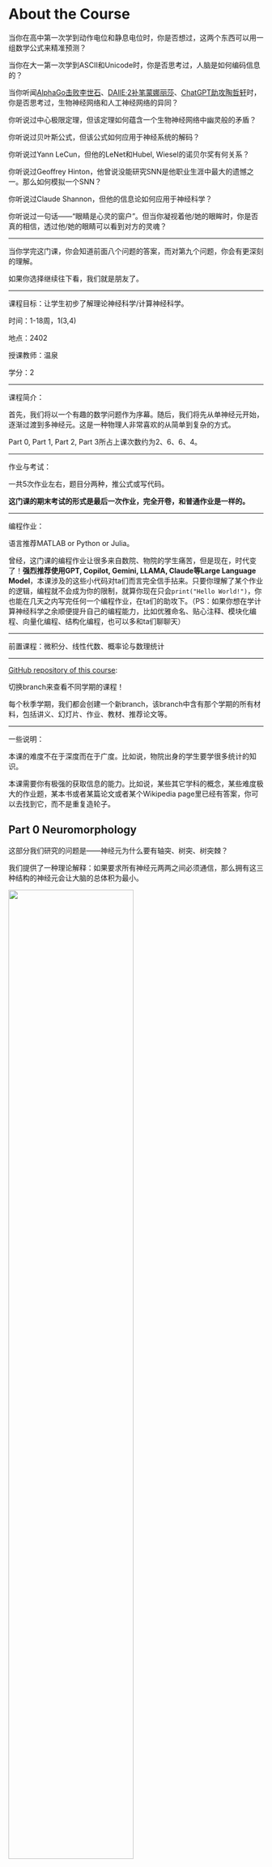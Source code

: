 # About the Course

当你在高中第一次学到动作电位和静息电位时，你是否想过，这两个东西可以用一组数学公式来精准预测？

当你在大一第一次学到ASCII和Unicode时，你是否思考过，人脑是如何编码信息的？

当你听闻[AlphaGo击败李世石](https://zh.wikipedia.org/zh-cn/AlphaGo%E6%9D%8E%E4%B8%96%E4%B9%AD%E4%BA%94%E7%95%AA%E6%A3%8B)、[DAllE·2补笔蒙娜丽莎](https://www.google.com/search?q=DAllE%C2%B72+Mona+Lisa&tbm=isch&ved=2ahUKEwiGi62_u8SAAxWGgFYBHbc8DAIQ2-cCegQIABAA&oq=DAllE%C2%B72+Mona+Lisa&gs_lcp=CgNpbWcQA1AAWABgowloAHAAeACAAe0BiAHtAZIBAzItMZgBAKoBC2d3cy13aXotaW1nwAEB&sclient=img&ei=9bLNZMa8AYaB2roPt_mwEA&bih=728&biw=1366)、[ChatGPT助攻陶哲轩](https://www.google.com/search?q=ChatGPT+Terence+Tao&bih=728&biw=1366&hl=en&sxsrf=AB5stBgaCRV6K0D-lgxLa8guKRWzS4wR8A%3A1691202498420&ei=wrPNZPmSGeeV2roPzaeMmA8&ved=0ahUKEwj5-6ShvMSAAxXnilYBHc0TA_MQ4dUDCA8&uact=5&oq=ChatGPT+Terence+Tao&gs_lp=Egxnd3Mtd2l6LXNlcnAiE0NoYXRHUFQgVGVyZW5jZSBUYW9I2CBQAFj5HnAAeACQAQCYAQCgAQCqAQC4AQPIAQD4AQL4AQHiAwQYACBBiAYB&sclient=gws-wiz-serp)时，你是否思考过，生物神经网络和人工神经网络的异同？

你听说过中心极限定理，但该定理如何蕴含一个生物神经网络中幽灵般的矛盾？

你听说过贝叶斯公式，但该公式如何应用于神经系统的解码？

你听说过Yann LeCun，但他的LeNet和Hubel, Wiesel的诺贝尔奖有何关系？

你听说过Geoffrey Hinton，他曾说没能研究SNN是他职业生涯中最大的遗憾之一。那么如何模拟一个SNN？

你听说过Claude Shannon，但他的信息论如何应用于神经科学？

你听说过一句话——“眼睛是心灵的窗户”。但当你凝视着他/她的眼眸时，你是否真的相信，透过他/她的眼睛可以看到对方的灵魂？

---

当你学完这门课，你会知道前面八个问题的答案，而对第九个问题，你会有更深刻的理解。

如果你选择继续往下看，我们就是朋友了。

---

课程目标：让学生初步了解理论神经科学/计算神经科学。

时间：1-18周，1(3,4)

地点：2402

授课教师：温泉

学分：2

---

课程简介：

首先，我们将以一个有趣的数学问题作为序幕。随后，我们将先从单神经元开始，逐渐过渡到多神经元。这是一种物理人非常喜欢的从简单到复杂的方式。    

Part 0, Part 1, Part 2, Part 3所占上课次数约为2、6、6、4。

---

作业与考试：

一共5次作业左右，题目分两种，推公式或写代码。

**这门课的期末考试的形式是最后一次作业，完全开卷，和普通作业是一样的。**

---

编程作业：

语言推荐MATLAB or Python or Julia。

曾经，这门课的编程作业让很多来自数院、物院的学生痛苦，但是现在，时代变了！**强烈推荐使用GPT, Copilot, Gemini, LLAMA, Claude等Large Language Model**，本课涉及的这些小代码对ta们而言完全信手拈来。只要你理解了某个作业的逻辑，编程就不会成为你的限制，就算你现在只会`print("Hello World!")`，你也能在几天之内写完任何一个编程作业，在ta们的助攻下。（PS：如果你想在学计算神经科学之余顺便提升自己的编程能力，比如优雅命名、贴心注释、模块化编程、向量化编程、结构化编程，也可以多和ta们聊聊天）

---

前置课程：微积分、线性代数、概率论与数理统计

---

[GitHub repository of this course](https://github.com/Wenlab/Computation-Neuro-Course):

切换branch来查看不同学期的课程！ 

每个秋季学期，我们都会创建一个新branch，该branch中含有那个学期的所有材料，包括讲义、幻灯片、作业、教材、推荐论文等。

---

一些说明：

本课的难度不在于深度而在于广度。比如说，物院出身的学生要学很多统计的知识。

本课需要你有极强的获取信息的能力。比如说，某些其它学科的概念，某些难度极大的作业题，某本书或者某篇论文或者某个Wikipedia page里已经有答案，你可以去找到它，而不是重复造轮子。



## Part 0 Neuromorphology

这部分我们研究的问题是——神经元为什么要有轴突、树突、树突棘？

我们提供了一种理论解释：如果要求所有神经元两两之间必须通信，那么拥有这三种结构的神经元会让大脑的总体积为最小。

<img src = "D:\Public_repository\Computation-Neuro-Course\Advertisement/figures/4_designs.png" width=70% align="center">

<center>Figure adapted from <a href="https://www.cell.com/fulltext/S0896-6273(04)00498-2"> Chklovskii, 2004 </a></center>

## Part 1 Single Neuron

Reference: [Biological Neuron Model on Wikipedia](https://en.wikipedia.org/wiki/Biological_neuron_model)



从这里，我们进入课程的正题。

单神经元的研究十分透彻，因此Part 1有一条清晰的主线。最后我们得到的model是一个**biological plausible model**，这是一件非常难得的事情。

我们首先介绍Nernst Equation，Walther Nernst部分因此获1920年诺贝尔化学奖。

随后介绍integrate-and-fire model，历史上第一个理论神经科学的模型，由Louis Lapicque和夫人Marcelle Lapicque于1907年提出。

最后介绍Hodgkin-Huxley model，Alan Hodgkin和Andrew Huxley因此获1963年诺贝尔生理学或医学奖。

<img src = "D:\Public_repository\Computation-Neuro-Course\Advertisement/figures/HH_model.png" width=50% align="center">

<center>Electrical circuit diagram of HH model, figure from the Internet</center>

## Part 2 From Single Neuron to Multi Neurons

Reference: CH1-CH4 of *Theoretical Neuroscience*



在这个广告里我们只介绍两个概念——encoding和decoding。

### Encoding

编码是从刺激s到动作电位频率r的过程。

传统的神经科学认为神经元采用简单（Gauss or Sigmoid or cos）的$r=r(s)$来编码信息。下图是猫的V1区的神经元对不同朝向的矩形的电生理记录。(David Hubel和Torsten Wiesel因此获1981年诺贝尔生理学或医学奖) 

<img src = "D:\Public_repository\Computation-Neuro-Course\Advertisement/figures/encode_cat.png" width=70% align="center">

<center><i>Theoretical Neuroscience</i>, figure 1.5</center>

### Decoding

解码是从动作电位频率r到刺激s的过程。

神经科学家认为可以采用贝叶斯公式$P(s|r) = \frac{P(r|s)P(s)}{P(r)}$去从神经活动中解码信息，下图是猴子的MT区的神经元的解码结果。在这个实验中，神经活动解码的结果和行为学结果十分类似。

<img src = "D:\Public_repository\Computation-Neuro-Course\Advertisement/figures/decode_monkey.png" width=30% align="center">

<center><i>Theoretical Neuroscience</i>, figure 3.2</center>

在神经科学研究中，行为学数据指记录动物的行为（比如，你在训练你的宠物狗学会捡回你扔出的飞盘），神经活动数据指用电生理、钙成像、fMRI等手段直接或间接地记录神经元是否发放动作电位（比如，Wilder Penfield，神经科学家兼技术精湛的医生，在给癫痫病人做手术时在征得病人同意的前提下顺手记录了很多电生理数据）。**更进一步地，你可以认为大脑是一个黑箱，刺激是输入，行为学是输出，而记录神经活动是人类对打开黑箱所做的努力**。过去，很多时候，神经活动数据难以得到，只有行为学数据可供分析。现在，随着技术的发展，神经活动的数据越来越多了。

**在体 (in vivo) 的神经活动全都是随机过程 (stochastic process)，而不是确定过程 (deterministic process)。**这就是为什么从Part 2开始会涉及很多统计学知识，也是为什么神经科学非常需要统计。



## Part 3 Multi Neurons

Reference: [Deep Learning of 3Blue1Brown](https://www.youtube.com/watch?v=aircAruvnKk&list=PLZHQObOWTQDNU6R1_67000Dx_ZCJB-3pi)



最后，我们终于来到了多神经元部分。

在Part 2中，我们用一整条曲线$r=r(s)$或$r=r(t)$来表征一个神经元。但在Part 3中，我们只用一个实数$r$来表征一个神经元。这个简化是否过度，存在争议。无论如何，我们在Part 3中的多数时候采用这个简化。

我们会依次介绍前馈神经网络 (feedforward neural network)和循环神经网络 (recurrent neural network)。这是两个最基础的神经网络。

<img src = "D:\Public_repository\Computation-Neuro-Course\Advertisement/figures/neural_network.png" width=70% align="center">

<center>Figure adapted from the Internet</center>

最后，我们会跳出这个简化，介绍一些spiking neural network的内容。



在Part 1，你会感觉到有一条清晰的主线，从Nernst equation，到integrate-and-fire model，再到Hodgkin-Huxley model。但是在Part 2和Part 3，你会感觉课程的主线不再那么清晰。这是因为，每一个学过HH model的人都知道单神经元是如何工作的，但是世界上没有任何一个人知道**生物神经网络（注意不是人工神经网络）**是如何工作的，**没有任何一个人知道它到底如何实现学习、记忆，没有任何一个人知道它到底为什么高效且通用，也没有任何一个人知道它到底为什么需要睡眠**。同时，Part 2和Part 3的部分内容存在争议，不同学者有不同的看法。这给后辈们留下了扬名立万的机会，也许你就是神经网络领域的Alan Hodgkin和Andrew Huxley，到时候这门课的Part 2和Part 3就会很清晰了。随着电生理（Neuropixel）和钙成像（whole brain imaging）的发展，这个目标并非遥不可及。



注：这门课**不会**讲LSTM, Transformer, Diffusion, Mamba等最近大火的深度学习模型。我们在实验室里倒是经常讨论这些，因为我们的长期目标之一是准确追踪小型动物（线虫、果蝇、斑马鱼）的神经元，由于神经元会形变，这是一个难度极高的计算机视觉任务。虽然难，但是成果实在太过诱人。为有牺牲多壮志，敢教日月换新天。



# Homework Paragon

Here are some homework paragons in the previous seasons. However, each season Prof. Quan will assign some brand new homework...

* Visualization of the Beautiful Purkinje. 
  * Purkinje has the largest convergence in the human brain~
  * You will then be asked to do some analysis based on this graph.

<img src = "D:\Public_repository\Computation-Neuro-Course\Advertisement/figures/Purkinje.png" width=70% align="center">

* Visualization of the Connectome of C.elegans. 
  * Below is just a sketch map, each dot is a neuron and each line is a synapse.
  * You will then be asked to do some analysis based on this graph.

<img src = "D:\Public_repository\Computation-Neuro-Course\Advertisement/figures/connectome.png" width=50% align="center">

* Simulation of the HH model.
  * Below is a **limit cycle** of V and n.
  * You will be asked to do many many analysis on this problem.

<img src = "D:\Public_repository\Computation-Neuro-Course\Advertisement/figures/limit_cycle.png" width=70% align="center">

* Ring network.
  * The story of the ring network is a legend: it is firstly raised in theory [(Ben-Yishai, 1995)](https://www.pnas.org/doi/abs/10.1073/pnas.92.9.3844) [(Kechen Zhang, 1996)](https://www.jneurosci.org/content/16/6/2112.short), and then is proofed in experiment [(Kim, 2017)](https://www.science.org/doi/full/10.1126/science.aal4835?casa_token=JgEd3PXJsR4AAAAA%3AhAguf7nUMPOera0f3QGoVIKNlNNdmDliPxwbJ-ocO7Mmge7xd8YHrpvpiaIOxC_yevB6F4CwnpwcvkM).
  * You will be asked to reproduce some of the theory work.

<img src = "D:\Public_repository\Computation-Neuro-Course\Advertisement/figures/ring_network.png" width=70% align="center">

<center>Figure from <a href="https://www.frontiersin.org/articles/10.3389/fncom.2019.00096/full">Caixia Wang, 2020</a></center>

* Hopfield network.
  * You will be asked to use the Hopfield network to realize "memory", like the graph below.
  * You can also try to use this to solve the Travelling Salesman Problem, if you like.

<img src = "D:\Public_repository\Computation-Neuro-Course\Advertisement/figures/Hopfield.png" width=70% align="center">

<center>Figure from Rong Wei, a student of 2022FA class</center>

<img src = "D:\Public_repository\Computation-Neuro-Course\Advertisement/figures/Hopfield_SEM.png" width=70% align="center" style="zoom:25%;"   >

<center>Error-bar stands for SEM</center>

* SNN
  * You will be asked to simulated a SNN

<img src = "D:\Public_repository\Computation-Neuro-Course\Advertisement/figures/SNN_sync.png" width=70% align="center">

<center>An example of syncronized SNN</center>

<img src = "D:\Public_repository\Computation-Neuro-Course\Advertisement/figures/SNN_unsync.png" width=70% align="center">

<center>An example of unsyncronized SNN</center>

# Recommend Reading

## Strongly Recommend

***Theoretical Neuroscience***: Peter Dayan和L. F. Abbott合写的经典教科书。看这本书会节省你的时间。

***Models of the Mind***: 一本科普读物，2021年出版，讲述了神经科学的发展背后的小故事。譬如：Shannon发表了他的论文后，最开始在生物领域激起波澜，而非计算机领域；HH和Rall的故事；Hubel-Wiesel到LeCun再重回视觉研究；神经科学如何从AI领域借鉴RL；最新的三个学说：自由能、千脑智能、IIT。你可以和下面这本1988年的科普读物合在一起看，看看神经科学在30年间有何进展。

***What Mad Pursuit***: Francis Crick于1988年所写的自传，中译名为《狂热的追求》。这本书很薄，若无语言障碍，几小时就能读完。前面讲了他上大学前、研究物理、参加二战、研究分子生物学的故事（DNA双螺旋的发现、遗传密码的发现、mRNA的发现、tRNA的发现均和Crick有关），最后一章讲了他转行神经生物学之后的故事。他和Alan Hodgkin, Andrew Huxley, David Marr, Terry Sejnowski皆好友。Crick把分子生物学和神经生物学的研究现状进行了一番对比后，写出了自己对于理论神经科学领域的批评，值得我们深思。

> For example, we can see how a neural net can store a “memory” of various firing patterns of its “neurons” and how any small part of one of the patterns (the cue) can recall the entire pattern. Also how such a system can be taught by experience to learn tacit rules (just as a child first learns the rules of English grammar tacitly, without being able to state them explicitly)
>
> ...
>
> They are existence proofs that units somewhat like neurons can indeed do surprising things, but there is hardly anything to suggest that the brain actually performs in exactly the way they suggest. 

Crick把物理学追求简洁、普适以及从简到繁的思想用于分子生物学和神经生物学（比如，[他本人对中心法则的解释](https://www.nature.com/articles/227561a0)的清晰程度远超任何教科书），同时，他本人也做过不少生物实验，重视生物学的实验细节，明白构建模型时哪些是可以舍弃的，哪些是必须保留的，而这恰恰是很多理论神经科学的学者所欠缺的。

Crick是一个风流倜傥又狂放不羁的人——和James Watson抛硬币决定DNA双螺旋创始文的一作二作；给手下写信：现在世界上只有我们两个人知道遗传密码是三联的；扬言要创立”分子心理学“（虽然这次豪言变笑谈了）。



## When You Get a Chance

***Dynamical System in Neuroscience***: 一本讲动力系统在神经科学中的应用的书。CH4讲了2D动力系统的相关概念：fixed point, limit cycle, bifurcation。

**《常微分方程》，丁同仁、李承治**：CH8简介了动力系统。

***Introduction to Probability Models***: Ross所写的随机过程经典教材。本课程会涉及泊松过程、马尔可夫过程、平稳过程，此书当然都有。

**《机器学习》 ，周志华**：一本深入浅出地介绍机器学习的书。CH5介绍了深度学习。CH10介绍了降维，Principle Component Analysis, Multi Dimensional Scaling等降维方法在神经科学乃至整个生物学里都很常用。

***Dive Into Deep Learning***: 一本深入浅出地介绍深度学习的书。

***Principles of Neural Design***: 一本讲神经系统被设计成这样的优点的书。CH1和CH2，作者本课一样采用了bottom-up的方法，从大肠杆菌（你没有看错，大肠杆菌虽然是原核生物，虽然没有神经元，但是它也能实现记忆），到草履虫，再到线虫。这本书的文风非常俏皮，和Crick, Ross的一样。

***Vision***: David Marr (1945-1980) 的遗世之作。这本书里，Marr首先提出了他认为理论神经科学研究应该有的三个层次（计算理论、算法、硬件实现），随后提出了一种可以实现人类视觉的算法（image->Primal sketch->2.5D sketch->3D representation）。这本书的最后一章是以Francis Crick为首的科学家对Marr的方法提出质疑和批评，而Marr一个一个回答这些问题，捍卫自己的方法。此书中文版于2022年出版，朱松纯、汤晓鸥、李飞飞为中文版作序，他们像我们一样大时都读过这书。1979年，身患白血病的David Marr知道自己已经时日无多，他选择去The Salk Institute和Francis Crick会面，回来后就专心写这本书。1980，Marr去世。1982，此书出版。日后Marr因为他的工作以及这本书被视为计算机视觉的创始人之一。这本书有些《九阴真经》、《武穆遗书》的味道，不过得到它不需要华山论剑，也不需要倚天屠龙，科大图书馆就有这书，只不过东西图各只有一本罢了。

***Principles of Neurobiology***: 骆利群所写教材，生物学有关的看这本和维基百科就够了。



# What Can You Benefit from This Course?

神经科学诞生于20世纪初，Camillo Golgi和Santiago Ramon y Cajal做了第一个实验方面的研究，Louis Lapicque和夫人Marcelle Lapicque做了第一个理论方面的研究。

从诞生到现在，它一直是世界上最交叉的学科之一，它的研究者们来自数院、物院、统计、生院、AI、工程、心理学，几乎无所不包。我们实验室曾有过数院、物院、统计、生院、CS/EE/AI、化院的学生。各个背景的学生也都可以在这门课中受益。

一句话，我们欢迎各个背景的学生！



如果你来自数院，你可以从这里学到一些动力系统在神经科学上的应用。目前，做神经科学+动力系统的学者大多是数学出身，比如: Steven H. Strogatz, Eugene Izhikevich。



如果你来自物院，你可以了解物理学的思想是如何应用于神经科学中的。从上世纪直到今天，从物理转行做神经的学者都非常之多，本门课中出场的就有: Alan Hodgkin, Andrew Huxley, Francis Crick, J. J. Hopfield, Terry Sejnowski, L. F. Abbott, Haim Sompolinsky, Mu-ming Poo。



如果你来自统计，你可以从这里学到随机过程、贝叶斯推断在神经科学上的应用。除此之外，Part 2涉及的许多数学工具，来自R. A. Fisher, C. R. Rao, George Box, David Cox。随着神经科学的数据越来越多，从统计转做神经的学者也不少。



如果你来自生院，你会发现这门课和之前所学的生物课完全不一样。你最担心的可能是自己的数学水平不够，但是，如果只是理解这门课的大概思路，会微积分、线代、概统这三门课的确就足够了。如果你日后想做理论方面的工作，那确实需要更进一步学习。不要认为生物本科就不能做理论，永远不要限制自己，有一位生物学和心理学本科后来做理论的世界一流科学家：Geoffrey Hinton。



如果你来自大数据/人工智能，你可以从这里学到搞机器学习的人和搞计算神经的人眼里的神经网络有何不同。这门课涉及的数学的难度和机器学习相仿，Part 2和Part 3的很多数学工具和机器学习用到的一模一样（比如：KL divergence, Shannon information, Max Likelihood Estimation, Receiver Operator Characteristic curve, hidden variable)。如果你已经学过机器学习和深度学习，那在Part 2和Part 3你会感觉很轻松。历史上的AI领域的诸人，Alan Turing, Marvin Minsky, David Marr, Geoffrey Hinton, 都对生物神经网络极其感兴趣，那时AI和理论神经科学几乎是同义词。虽然最近二三十年AI和计算神经主要在各自独立发展，但两个领域还是存在一些相互借鉴（更多是我们借鉴你们）。你们的VAE, ResNet, NeuroODE，都给了神经科学一些新的启发。放眼未来，很多学者都认为，实现通用人工智能还是要从生物神经网络中寻找答案。



# About Us

[Home Page of Wen Lab](http://www.wenlab.org/)

[Journal Club Website of Wen Lab](https://cneuroustc.github.io/)

[GitHub Page of Wen Lab](https://github.com/Wenlab)



# Last Word

End with Francis Crick's word:

>The brain sciences have still a very long way to go, but the fascination of the subject and the importance of the answers will inevitably carry it forward.
>
>It is essential to understand our brains in some detail if we are to assess correctly our place in this vast and complicated universe we see all around us.
